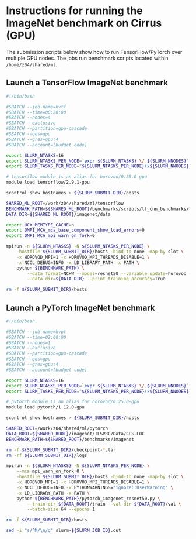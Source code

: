 Instructions for running the ImageNet benchmark on Cirrus (GPU)
===============================================================

The submission scripts below show how to run TensorFlow/PyTorch over multiple GPU nodes.
The jobs run benchmark scripts located within `/home/z04/shared/ml`.


Launch a TensorFlow ImageNet benchmark
--------------------------------------

```bash
#!/bin/bash

#SBATCH --job-name=hvtf
#SBATCH --time=00:20:00
#SBATCH --nodes=4
#SBATCH --exclusive
#SBATCH --partition=gpu-cascade
#SBATCH --qos=gpu
#SBATCH --gres=gpu:4
#SBATCH --account=[budget code]

export SLURM_NTASKS=16
export SLURM_NTASKS_PER_NODE=`expr ${SLURM_NTASKS} \/ ${SLURM_NNODES}`
export SLURM_TASKS_PER_NODE="${SLURM_NTASKS_PER_NODE}(x${SLURM_NNODES})"

# tensorflow module is an alias for horovod/0.25.0-gpu
module load tensorflow/2.9.1-gpu

scontrol show hostnames > ${SLURM_SUBMIT_DIR}/hosts

SHARED_ML_ROOT=/work/z04/shared/ml/tensorflow
BENCHMARK_PATH=${SHARED_ML_ROOT}/benchmarks/scripts/tf_cnn_benchmarks/tf_cnn_benchmarks.py
DATA_DIR=${SHARED_ML_ROOT}/imagenet/data

export UCX_MEMTYPE_CACHE=n
export OMPI_MCA_mca_base_component_show_load_errors=0
export OMPI_MCA_mpi_warn_on_fork=0

mpirun -n ${SLURM_NTASKS} -N ${SLURM_NTASKS_PER_NODE} \
    -hostfile ${SLURM_SUBMIT_DIR}/hosts -bind-to none -map-by slot \
    -x HOROVOD_MPI=1 -x HOROVOD_MPI_THREADS_DISABLE=1 \
    -x NCCL_DEBUG=INFO -x LD_LIBRARY_PATH -x PATH \
    python ${BENCHMARK_PATH} \
        --data_format=NCHW --model=resnet50 --variable_update=horovod --num_gpus=1 \
        --data_dir=${DATA_DIR} --print_training_accuracy=True

rm -f ${SLURM_SUBMIT_DIR}/hosts
```


Launch a PyTorch ImageNet benchmark
-----------------------------------

```bash
#!/bin/bash

#SBATCH --job-name=hvpt
#SBATCH --time=02:00:00
#SBATCH --nodes=1
#SBATCH --exclusive
#SBATCH --partition=gpu-cascade
#SBATCH --qos=gpu
#SBATCH --gres=gpu:4
#SBATCH --account=[budget code]

export SLURM_NTASKS=16
export SLURM_NTASKS_PER_NODE=`expr ${SLURM_NTASKS} \/ ${SLURM_NNODES}`
export SLURM_TASKS_PER_NODE="${SLURM_NTASKS_PER_NODE}(x${SLURM_NNODES})"

# pytorch module is an alias for horovod/0.25.0-gpu
module load pytorch/1.12.0-gpu

scontrol show hostnames > ${SLURM_SUBMIT_DIR}/hosts

SHARED_ROOT=/work/z04/shared/ml/pytorch
DATA_ROOT=${SHARED_ROOT}/imagenet/ILSVRC/Data/CLS-LOC
BENCHMARK_PATH=${SHARED_ROOT}/benchmarks/imagenet

rm -f ${SLURM_SUBMIT_DIR}/checkpoint-*.tar
rm -rf ${SLURM_SUBMIT_DIR}/logs

mpirun -n ${SLURM_NTASKS} -N ${SLURM_NTASKS_PER_NODE} \
    --mca mpi_warn_on_fork 0 \
    -hostfile ${SLURM_SUBMIT_DIR}/hosts -bind-to none -map-by slot \
    -x HOROVOD_MPI=1 -x HOROVOD_MPI_THREADS_DISABLE=1 \
    -x NCCL_DEBUG=INFO -x PYTHONWARNINGS="ignore::UserWarning" \
    -x LD_LIBRARY_PATH -x PATH \
    python ${BENCHMARK_PATH}/pytorch_imagenet_resnet50.py \
        --train-dir ${DATA_ROOT}/train --val-dir ${DATA_ROOT}/val \
        --batch-size 64 --epochs 1

rm -f ${SLURM_SUBMIT_DIR}/hosts

sed -i "s/^M/\n/g" slurm-${SLURM_JOB_ID}.out
```
